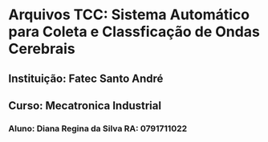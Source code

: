 # Arquivos TCC: Sistema Automático para Coleta e Classficação de Ondas Cerebrais 
## Instituição: Fatec Santo André
## Curso: Mecatronica Industrial 
### Aluno: Diana Regina da Silva RA: 0791711022

